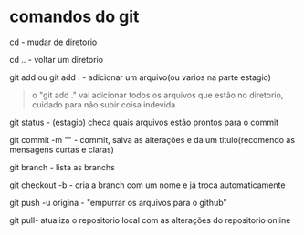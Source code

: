 # comandos do git

cd - mudar de diretorio

cd .. - voltar um diretorio

git add <nome do arquiivo> ou git add . - adicionar um arquivo(ou varios na parte estagio)

> o "git add ." vai adicionar todos os arquivos que estão no diretorio, cuidado para não subir coisa indevida 

git status - (estagio) checa quais arquivos estão prontos para o commit

git commit -m "<mensagem>" - commit, salva as alterações e da um titulo(recomendo as mensagens curtas e claras)

git branch - lista as branchs

git checkout -b <nome da branch> - cria a branch com um nome e já troca automaticamente

git push -u origina <nome da branch> - "empurrar os arquivos para o github"

git pull- atualiza o repositorio local com as alterações do repositorio online 